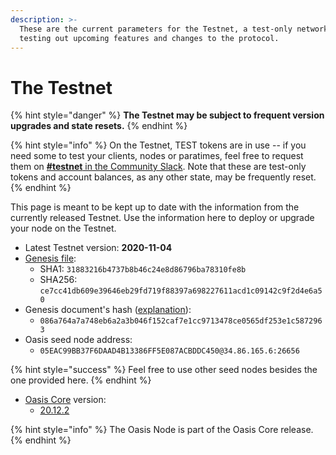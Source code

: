 ```yaml
---
description: >-
  These are the current parameters for the Testnet, a test-only network for
  testing out upcoming features and changes to the protocol.
---
```


# The Testnet

{% hint style="danger" %}
**The Testnet may be subject to frequent version upgrades and state resets.**
{% endhint %}

{% hint style="info" %}
On the Testnet, TEST tokens are in use -- if you need some to test your clients, nodes or paratimes, feel free to request them on [**\#testnet** in the Community Slack](../oasis-network/connect-with-us.md). Note that these are test-only tokens and account balances, as any other state, may be frequently reset.
{% endhint %}

This page is meant to be kept up to date with the information from the currently released Testnet. Use the information here to deploy or upgrade your node on the Testnet.

* Latest Testnet version: **2020-11-04**
* [Genesis file](https://github.com/oasisprotocol/public-testnet-artifacts/releases/download/2020-11-04/genesis.json):
  * SHA1: `31883216b4737b8b46c24e8d86796ba78310fe8b`
  * SHA256: `ce7cc41db609e39646eb29fd719f88397a698227611acd1c09142c9f2d4e6a50`
* Genesis document's hash \([explanation](../mainnet/genesis-file.md#genesis-file-vs-genesis-document)\):
  * `086a764a7a748eb6a2a3b046f152caf7e1cc9713478ce0565df253e1c5872963`
* Oasis seed node address:
  * `05EAC99BB37F6DAAD4B13386FF5E087ACBDDC450@34.86.165.6:26656`

{% hint style="success" %}
Feel free to use other seed nodes besides the one provided here.
{% endhint %}

* [Oasis Core](https://github.com/oasisprotocol/oasis-core) version:
  * [20.12.2](https://github.com/oasisprotocol/oasis-core/releases/tag/v20.12.2)

{% hint style="info" %}
The Oasis Node is part of the Oasis Core release.
{% endhint %}

